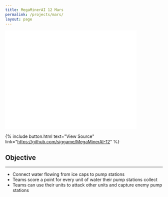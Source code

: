 ```yaml
---
title: MegaMinerAI 12 Mars
permalink: /projects/mars/
layout: page
---
```


<iframe width="420" height="315" src="//www.youtube.com/embed/ErwgfRSyGTA" frameborder="0" allowfullscreen></iframe>

{% include button.html text="View Source" link="https://github.com/siggame/MegaMinerAI-12" %}

## Objective
***

* Connect water flowing from ice caps to pump stations
* Teams score a point for every unit of water their pump stations collect
* Teams can use their units to attack other units and capture enemy pump stations


